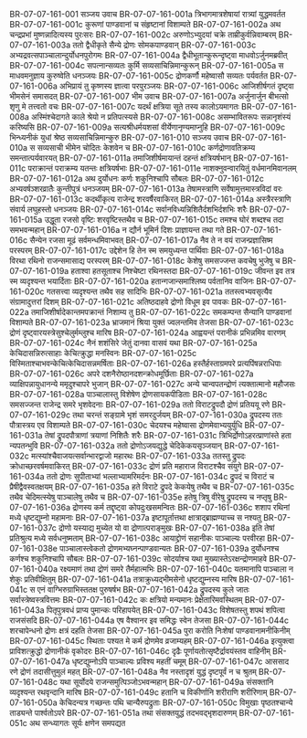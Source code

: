 BR-07-07-161-001  सञ्जय उवाच
BR-07-07-161-001a त्रिभागमात्रशेषायां रात्र्यां युद्धमवर्तत
BR-07-07-161-001c कुरूणां पाण्डवानां च संहृष्टानां विशाम्पते
BR-07-07-161-002a अथ चन्द्रप्रभां मुष्णन्नादित्यस्य पुरःसरः
BR-07-07-161-002c अरुणोऽभ्युदयां चक्रे ताम्रीकुर्वन्निवाम्बरम्
BR-07-07-161-003a ततो द्वैधीकृते सैन्ये द्रोणः सोमकपाण्डवान्
BR-07-07-161-003c अभ्यद्रवत्सपाञ्चालान्दुर्योधनपुरोगमः
BR-07-07-161-004a द्वैधीभूतान्कुरून्दृष्ट्वा माधवोऽर्जुनमब्रवीत्
BR-07-07-161-004c सपत्नान्सव्यतः कुर्मि सव्यसाचिन्निमान्कुरून्
BR-07-07-161-005a स माधवमनुज्ञाय कुरुष्वेति धनञ्जयः
BR-07-07-161-005c द्रोणकर्णौ महेष्वासौ सव्यतः पर्यवर्तत
BR-07-07-161-006a अभिप्रायं तु कृष्णस्य ज्ञात्वा परपुरञ्जयः
BR-07-07-161-006c आजिशीर्षगतं दृष्ट्वा भीमसेनं समासदत्
BR-07-07-161-007  भीम उवाच
BR-07-07-161-007a अर्जुनार्जुन बीभत्सो शृणु मे तत्त्वतो वचः
BR-07-07-161-007c यदर्थं क्षत्रिया सूते तस्य कालोऽयमागतः
BR-07-07-161-008a अस्मिंश्चेदागते काले श्रेयो न प्रतिपत्स्यसे
BR-07-07-161-008c असम्भावितरूपः सन्नानृशंस्यं करिष्यसि
BR-07-07-161-009a सत्यश्रीधर्मयशसां वीर्येणानृण्यमाप्नुहि
BR-07-07-161-009c भिन्ध्यनीकं युधां श्रेष्ठ सव्यसाचिन्निमान्कुरु
BR-07-07-161-010  सञ्जय उवाच
BR-07-07-161-010a स सव्यसाची भीमेन चोदितः केशवेन च
BR-07-07-161-010c कर्णद्रोणावतिक्रम्य समन्तात्पर्यवारयत्
BR-07-07-161-011a तमाजिशीर्षमायान्तं दहन्तं क्षत्रियर्षभान्
BR-07-07-161-011c पराक्रान्तं पराक्रम्य यतन्तः क्षत्रियर्षभाः
BR-07-07-161-011e नाशक्नुवन्वारयितुं वर्धमानमिवानलम्
BR-07-07-161-012a अथ दुर्योधनः कर्णः शकुनिश्चापि सौबलः
BR-07-07-161-012c अभ्यवर्षञ्शरव्रातैः कुन्तीपुत्रं धनञ्जयम्
BR-07-07-161-013a तेषामस्त्राणि सर्वेषामुत्तमास्त्रविदां वरः
BR-07-07-161-013c कदर्थीकृत्य राजेन्द्र शरवर्षैरवाकिरत्
BR-07-07-161-014a अस्त्रैरस्त्राणि संवार्य लघुहस्तो धनञ्जयः
BR-07-07-161-014c सर्वानविध्यन्निशितैर्दशभिर्दशभिः शरैः
BR-07-07-161-015a उद्धूता रजसो वृष्टिः शरवृष्टिस्तथैव च
BR-07-07-161-015c तमश्च घोरं शब्दश्च तदा समभवन्महान्
BR-07-07-161-016a न द्यौर्न भूमिर्न दिशः प्राज्ञायन्त तथा गते
BR-07-07-161-016c सैन्येन रजसा मूढं सर्वमन्धमिवाभवत्
BR-07-07-161-017a नैव ते न वयं राजन्प्रज्ञासिष्म परस्परम्
BR-07-07-161-017c उद्देशेन हि तेन स्म समयुध्यन्त पार्थिवाः
BR-07-07-161-018a विरथा रथिनो राजन्समासाद्य परस्परम्
BR-07-07-161-018c केशेषु समसज्जन्त कवचेषु भुजेषु च
BR-07-07-161-019a हताश्वा हतसूताश्च निश्चेष्टा रथिनस्तदा
BR-07-07-161-019c जीवन्त इव तत्र स्म व्यदृश्यन्त भयार्दिताः
BR-07-07-161-020a हतान्गजान्समाश्लिष्य पर्वतानिव वाजिनः
BR-07-07-161-020c गतसत्त्वा व्यदृश्यन्त तथैव सह सादिभिः
BR-07-07-161-021a ततस्त्वभ्यवसृत्यैव संग्रामादुत्तरां दिशम्
BR-07-07-161-021c अतिष्ठदाहवे द्रोणो विधूम इव पावकः
BR-07-07-161-022a तमाजिशीर्षादेकान्तमपक्रान्तं निशाम्य तु
BR-07-07-161-022c समकम्पन्त सैन्यानि पाण्डवानां विशाम्पते
BR-07-07-161-023a भ्राजमानं श्रिया युक्तं ज्वलन्तमिव तेजसा
BR-07-07-161-023c द्रोणं दृष्ट्वारयस्त्रेसुश्चेलुर्मम्लुश्च मारिष
BR-07-07-161-024a आह्वयन्तं परानीकं प्रभिन्नमिव वारणम्
BR-07-07-161-024c नैनं शशंसिरे जेतुं दानवा वासवं यथा
BR-07-07-161-025a केचिदासन्निरुत्साहाः केचित्क्रुद्धा मनस्विनः
BR-07-07-161-025c विस्मिताश्चाभवन्केचित्केचिदासन्नमर्षिताः
BR-07-07-161-026a हस्तैर्हस्ताग्रमपरे प्रत्यपिंषन्नराधिपाः
BR-07-07-161-026c अपरे दशनैरोष्ठानदशन्क्रोधमूर्छिताः
BR-07-07-161-027a व्याक्षिपन्नायुधानन्ये ममृदुश्चापरे भुजान्
BR-07-07-161-027c अन्ये चान्वपतन्द्रोणं त्यक्तात्मानो महौजसः
BR-07-07-161-028a पाञ्चालास्तु विशेषेण द्रोणसायकपीडिताः
BR-07-07-161-028c समसज्जन्त राजेन्द्र समरे भृशवेदनाः
BR-07-07-161-029a ततो विराटद्रुपदौ द्रोणं प्रतिययू रणे
BR-07-07-161-029c तथा चरन्तं सङ्ग्रामे भृशं समरदुर्जयम्
BR-07-07-161-030a द्रुपदस्य ततः पौत्रास्त्रय एव विशाम्पते
BR-07-07-161-030c चेदयश्च महेष्वासा द्रोणमेवाभ्ययुर्युधि
BR-07-07-161-031a तेषां द्रुपदपौत्राणां त्रयाणां निशितैः शरैः
BR-07-07-161-031c त्रिभिर्द्रोणोऽहरत्प्राणांस्ते हता न्यपतन्भुवि
BR-07-07-161-032a ततो द्रोणोऽजयद्युद्धे चेदिकेकयसृञ्जयान्
BR-07-07-161-032c मत्स्यांश्चैवाजयत्सर्वान्भारद्वाजो महारथः
BR-07-07-161-033a ततस्तु द्रुपदः क्रोधाच्छरवर्षमवाकिरत्
BR-07-07-161-033c द्रोणं प्रति महाराज विराटश्चैव संयुगे
BR-07-07-161-034a ततो द्रोणः सुपीताभ्यां भल्लाभ्यामरिमर्दनः
BR-07-07-161-034c द्रुपदं च विराटं च प्रैषीद्वैवस्वतक्षयम्
BR-07-07-161-035a हते विराटे द्रुपदे केकयेषु तथैव च
BR-07-07-161-035c तथैव चेदिमत्स्येषु पाञ्चालेषु तथैव च
BR-07-07-161-035e हतेषु त्रिषु वीरेषु द्रुपदस्य च नप्तृषु
BR-07-07-161-036a द्रोणस्य कर्म तद्दृष्ट्वा कोपदुःखसमन्वितः
BR-07-07-161-036c शशाप रथिनां मध्ये धृष्टद्युम्नो महामनाः
BR-07-07-161-037a इष्टापूर्तात्तथा क्षात्राद्ब्राह्मण्याच्च स नश्यतु
BR-07-07-161-037c द्रोणो यस्याद्य मुच्येत यो वा द्रोणात्पराङ्मुखः
BR-07-07-161-038a इति तेषां प्रतिश्रुत्य मध्ये सर्वधनुष्मताम्
BR-07-07-161-038c आयाद्द्रोणं सहानीकः पाञ्चाल्यः परवीरहा
BR-07-07-161-038e पाञ्चालास्त्वेकतो द्रोणमभ्यघ्नन्पाण्डवान्यतः
BR-07-07-161-039a दुर्योधनश्च कर्णश्च शकुनिश्चापि सौबलः
BR-07-07-161-039c सोदर्याश्च यथा मुख्यास्तेऽरक्षन्द्रोणमाहवे
BR-07-07-161-040a रक्ष्यमाणं तथा द्रोणं समरे तैर्महात्मभिः
BR-07-07-161-040c यतमानापि पाञ्चाला न शेकुः प्रतिवीक्षितुम्
BR-07-07-161-041a तत्राक्रुध्यद्भीमसेनो धृष्टद्युम्नस्य मारिष
BR-07-07-161-041c स एनं वाग्भिरुग्राभिस्ततक्ष पुरुषर्षभ
BR-07-07-161-042a द्रुपदस्य कुले जातः सर्वास्त्रेष्वस्त्रवित्तमः
BR-07-07-161-042c कः क्षत्रियो मन्यमानः प्रेक्षेतारिमवस्थितम्
BR-07-07-161-043a पितृपुत्रवधं प्राप्य पुमान्कः परिहापयेत्
BR-07-07-161-043c विशेषतस्तु शपथं शपित्वा राजसंसदि
BR-07-07-161-044a एष वैश्वानर इव समिद्धः स्वेन तेजसा
BR-07-07-161-044c शरचापेन्धनो द्रोणः क्षत्रं दहति तेजसा
BR-07-07-161-045a पुरा करोति निःशेषां पाण्डवानामनीकिनीम्
BR-07-07-161-045c स्थिताः पश्यत मे कर्म द्रोणमेव व्रजाम्यहम्
BR-07-07-161-046a इत्युक्त्वा प्राविशत्क्रुद्धो द्रोणानीकं वृकोदरः
BR-07-07-161-046c दृढैः पूर्णायतोत्सृष्टैर्द्रावयंस्तव वाहिनीम्
BR-07-07-161-047a धृष्टद्युम्नोऽपि पाञ्चाल्यः प्रविश्य महतीं चमूम्
BR-07-07-161-047c आससाद रणे द्रोणं तदासीत्तुमुलं महत्
BR-07-07-161-048a नैव नस्तादृशं युद्धं दृष्टपूर्वं न च श्रुतम्
BR-07-07-161-048c यथा सूर्योदये राजन्समुत्पिञ्जोऽभवन्महान्
BR-07-07-161-049a संसक्तानि व्यदृश्यन्त रथवृन्दानि मारिष
BR-07-07-161-049c हतानि च विकीर्णानि शरीराणि शरीरिणाम्
BR-07-07-161-050a केचिदन्यत्र गच्छन्तः पथि चान्यैरुपद्रुताः
BR-07-07-161-050c विमुखाः पृष्ठतश्चान्ये ताड्यन्ते पार्श्वतोऽपरे
BR-07-07-161-051a तथा संसक्तयुद्धं तदभवद्भृशदारुणम्
BR-07-07-161-051c अथ सन्ध्यागतः सूर्यः क्षणेन समपद्यत
